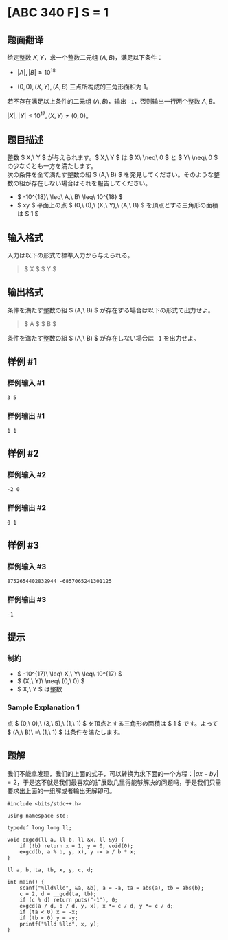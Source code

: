 # [ABC 340 F] S = 1

## 题面翻译

给定整数 $X,Y$，求一个整数二元组 $(A,B)$，满足以下条件：

* $|A|,|B|\le 10^{18}$

* $(0,0),(X,Y),(A,B)$ 三点所构成的三角形面积为 $1$。

若不存在满足以上条件的二元组 $(A,B)$，输出 `-1`，否则输出一行两个整数 $A,B$。

$|X|,|Y|\le 10^{17},(X,Y)\not= (0,0)。$

## 题目描述

[problemUrl]: https://atcoder.jp/contests/abc340/tasks/abc340_f

整数 $ X,\ Y $ が与えられます。$ X,\ Y $ は $ X\ \neq\ 0 $ と $ Y\ \neq\ 0 $ の少なくとも一方を満たします。  
 次の条件を全て満たす整数の組 $ (A,\ B) $ を発見してください。そのような整数の組が存在しない場合はそれを報告してください。

- $ -10^{18}\ \leq\ A,\ B\ \leq\ 10^{18} $
- $ xy $ 平面上の点 $ (0,\ 0),\ (X,\ Y),\ (A,\ B) $ を頂点とする三角形の面積は $ 1 $

## 输入格式

入力は以下の形式で標準入力から与えられる。

> $ X $ $ Y $

## 输出格式

条件を満たす整数の組 $ (A,\ B) $ が存在する場合は以下の形式で出力せよ。

> $ A $ $ B $

条件を満たす整数の組 $ (A,\ B) $ が存在しない場合は `-1` を出力せよ。

## 样例 #1

### 样例输入 #1

```
3 5
```

### 样例输出 #1

```
1 1
```

## 样例 #2

### 样例输入 #2

```
-2 0
```

### 样例输出 #2

```
0 1
```

## 样例 #3

### 样例输入 #3

```
8752654402832944 -6857065241301125
```

### 样例输出 #3

```
-1
```

## 提示

### 制約

- $ -10^{17}\ \leq\ X,\ Y\ \leq\ 10^{17} $
- $ (X,\ Y)\ \neq\ (0,\ 0) $
- $ X,\ Y $ は整数
 
### Sample Explanation 1

点 $ (0,\ 0),\ (3,\ 5),\ (1,\ 1) $ を頂点とする三角形の面積は $ 1 $ です。よって $ (A,\ B)\ =\ (1,\ 1) $ は条件を満たします。

## 题解
我们不能拿发现，我们的上面的式子，可以转换为求下面的一个方程：$|ax-by|=2$，于是这不就是我们最喜欢的扩展欧几里得能够解决的问题吗，于是我们只需要求出上面的一组解或者输出无解即可。
```
#include <bits/stdc++.h>

using namespace std;

typedef long long ll;

void exgcd(ll a, ll b, ll &x, ll &y) {
	if (!b) return x = 1, y = 0, void(0);
	exgcd(b, a % b, y, x), y -= a / b * x;
}

ll a, b, ta, tb, x, y, c, d;

int main() {
	scanf("%lld%lld", &a, &b), a = -a, ta = abs(a), tb = abs(b);
	c = 2, d = __gcd(ta, tb);
	if (c % d) return puts("-1"), 0;
	exgcd(a / d, b / d, y, x), x *= c / d, y *= c / d;
	if (ta < 0) x = -x;
	if (tb < 0) y = -y;
	printf("%lld %lld", x, y);
}

```